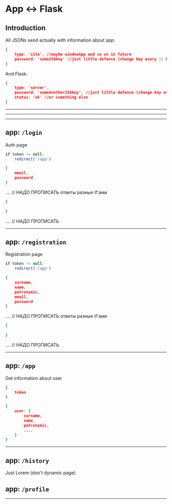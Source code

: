 # App <-> Flask

## Introduction
All JSONs send actually with information about app: 
```JSON
{
    type: 'site', //maybe windowApp and so on in future
    password: 'some256key' //just little defence (change key every 12 hours on server side)
}
```
And Flask: 
```JSON
{
    type: 'server',
    password: 'someAnother256key', //just little defence (change key every 12 hours on server side)
    status: 'ok' //or something else
}
```

---
---
---

## app: `/login`
Auth page

```js
if token != null:
    redirect('/app')
```
```JSON
{
    email, 
    password
}
```
.... // НАДО ПРОПИСАТЬ ответы разные if'ами
```JSON
{
    
}
```
.... // НАДО ПРОПИСАТЬ

---

## app: `/registration`
Registration page

```js
if token != null:
    redirect('/app')
```
```JSON
{
    surname,
    name,
    patronymic,
    email, 
    password
}
```
.... // НАДО ПРОПИСАТЬ ответы разные if'ами
```JSON
{
    
}
```
.... // НАДО ПРОПИСАТЬ

---

## app: `/app`

Get information about user 

```JSON
{
    token
}
```
```JSON
{
    user: {
        surname,
        name,
        patronymic,
        ....
    }
}
```
---

## app: `/history`
Just Lorem (don't dynamic page)

## app: `/profile`

---